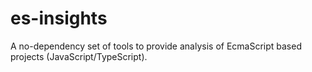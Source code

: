# es-insights

A no-dependency set of tools to provide analysis of EcmaScript based projects (JavaScript/TypeScript).
